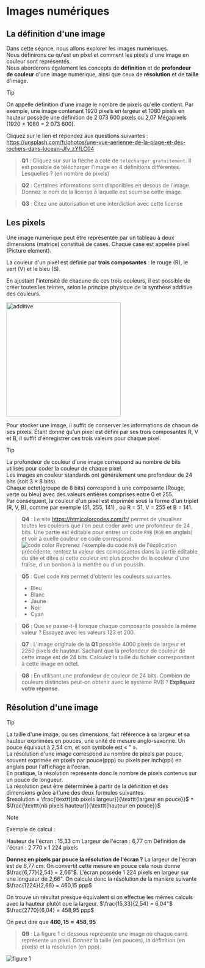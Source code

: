 # Images numériques  

## La définition d'une image


Dans cette séance, nous allons explorer les images numériques.  
Nous définirons ce qu'est un pixel et comment les pixels d'une image en couleur sont représentés.  
Nous aborderons également les concepts de __définition__ et de __profondeur de couleur__ d'une image numérique, ainsi que ceux de __résolution__ et de __taille__ d'image.  


> [!TIP]
> On appelle définition d'une image le nombre de pixels qu'elle contient. Par exemple, une image contenant 1920 pixels en largeur et 1080 pixels en hauteur possède une définition de 2 073 600 pixels ou 2,07 Mégapixels (1920 × 1080 = 2 073 600).

Cliquez sur le lien et répondez aux questions suivantes : https://unsplash.com/fr/photos/une-vue-aerienne-de-la-plage-et-des-rochers-dans-locean-Jfv_zYfLC04

> __Q1__ :  Cliquez sur sur la flèche à coté de `télécharger gratuitement`. Il est possible de télécharger l'image en 4 définitions différentes. Lesquelles ? (en nombre de pixels)

> __Q2__ : Certaines informations sont disponibles en desous de l'image. Donnez le nom de la license à laquelle est soumise cette image.   

> __Q3__ : Citez une autorisation et une interdiction avec cette license  


## Les pixels  

Une image numérique peut être représentée par un tableau à deux dimensions (matrice) constitué de cases. Chaque case est appelée pixel (Picture element).  

La couleur d'un pixel est définie par __trois composantes__ : le rouge (R), le vert (V) et le bleu (B).  

En ajustant l'intensité de chacune de ces trois couleurs, il est possible de créer toutes les teintes, selon le principe physique de la synthèse additive des couleurs.  

<img src="../photographie_numerique/img_images_numeriques_md/additive.jpg" alt="additive" width="300"/>  


Pour stocker une image, il suffit de conserver les informations de chacun de ses pixels. Étant donné qu'un pixel est défini par ses trois composantes R, V et B, il suffit d'enregistrer ces trois valeurs pour chaque pixel.

> [!TIP] 
> La profondeur de couleur d'une image correspond au nombre de bits utilisés pour coder la couleur de chaque pixel.  
> Les images en couleur standards ont généralement une profondeur de 24 bits (soit 3 $\times$ 8 bits).    
> Chaque octet(groupe de 8 bits) correspond à une composante (Rouge, verte ou bleu) avec des valeurs entières comprises entre 0 et 255.  
> Par conséquent, la couleur d'un pixel est exprimée sous la forme d'un triplet (R, V, B), comme par exemple (51, 255, 141) , où R = 51, V = 255 et B = 141.


> __Q4__ : Le site https://htmlcolorcodes.com/fr/ permet de visualiser toutes les couleurs que l'on peut coder avec une profondeur de 24 bits.
> Une partie est éditable pour entrer un code `RVB` (`RGB` en anglais) et voir à quelle couleur ce code correspond.   
![code color](../photographie_numerique/img_images_numeriques_md/color_code.png)
> Reprenez l'exemple du code `RVB` de l'explication précédente, rentrez la valeur des composantes dans la partie éditable du site et dites si cette couleur est plus proche de la couleur d'une fraise, d'un bonbon à la menthe ou d'un poussin. 


> __Q5__ : Quel code `RVB` permet d'obtenir les couleurs suivantes. 
> - Bleu
> - Blanc
> - Jaune
> - Noir
> - Cyan 


> __Q6__ : Que se passe-t-il lorsque chaque composante possède la même valeur ? Essayez avec les valeurs 123 et 200.


> __Q7__ : L'image originale de la __Q1__ possède 4000 pixels de largeur et 2250 pixels de hauteur. Sachant que la profondeur de couleur de cette image est de 24 bits. Calculez la taille du fichier correspondant à cette image en octet.  


> __Q8__ : En utilisant une profondeur de couleur de 24 bits. Combien de couleurs distinctes peut-on obtenir avec le système RVB ? __Expliquez votre réponse__.


## Résolution d'une image  


> [!TIP] 
> La taille d'une image, ou ses dimensions, fait référence à sa largeur et sa hauteur exprimées en pouces, une unité de mesure anglo-saxonne. Un pouce équivaut à 2,54 cm, et son symbole est « " ».  
> La résolution d'une image correspond au nombre de pixels par pouce, souvent exprimée en pixels par pouce(ppp) ou pixels per inch(ppi) en anglais pour l'affichage à l'écran.  
> En pratique, la résolution représente donc le nombre de pixels contenus sur un pouce de longueur.  
> La résolution peut être déterminée à partir de la définition et des dimensions grâce à l'une des deux formules suivantes.  
> $resolution = \frac{\texttt{nb pixels largeur}}{\texttt{largeur en pouce}}$ = $\frac{\texttt{nb pixels hauteur}}{\texttt{hauteur en pouce}}$  


> [!NOTE]
> Exemple de calcul : 
> 
> Hauteur de l'écran : 15,33 cm 
> Largeur de l'écran : 6,77 cm
> Définition de l'écran : 2 770 x 1 224 pixels
> 
> __Donnez en pixels par pouce la résolution de l'écran ?__ 
> La largeur de l'écran est de 6,77 cm. 
> On convertit cette mesure en pouce cela nous donne $\frac{6,77}{2,54} = 2,66"$. 
> L'écran possède 1 224 pixels en largeur sur une longueur de 2,66". 
> On calcule donc la résolution de la manière suivante $\frac{1224}{2,66} = 460,15 ppp$
> 
> On trouve un résultat presque équivalent si on effectue les mêmes calculs avec la hauteur plutôt que la largeur. 
> $\frac{15,33}{2,54} = 6,04"$
> $\frac{2770}{6,04} = 458,95 ppp$
> 
> On peut dire que __$460,15 = 458,95$__  



> __Q9__ : La figure 1 ci dessous représente une image où chaque carré représente un pixel. Donnez la taille (en pouces), la définition (en pixels) et la résolution (en ppp).  

![figure 1](../photographie_numerique/img_images_numeriques_md/snt_nathan_p_93_FIGURE_1.png)  


